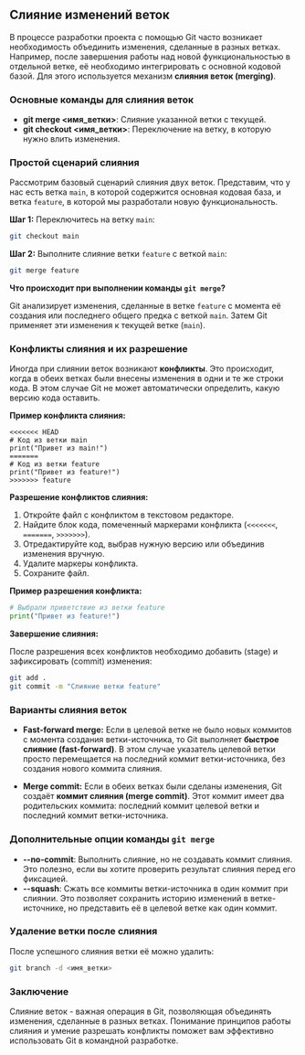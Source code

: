 ## Слияние изменений веток

В процессе разработки проекта с помощью Git часто возникает необходимость объединить изменения, сделанные в разных ветках. Например, после завершения работы над новой функциональностью в отдельной ветке, её необходимо интегрировать с основной кодовой базой. Для этого используется механизм **слияния веток (merging)**. 

### Основные команды для слияния веток

* **git merge <имя_ветки>**:  Слияние указанной ветки с текущей.
* **git checkout <имя_ветки>**: Переключение на ветку, в которую нужно влить изменения.

### Простой сценарий слияния

Рассмотрим базовый сценарий слияния двух веток. Представим, что у нас есть ветка `main`, в которой содержится основная кодовая база, и ветка `feature`, в которой мы разработали новую функциональность. 

**Шаг 1:** Переключитесь на ветку `main`:

```bash
git checkout main
```

**Шаг 2:** Выполните слияние ветки `feature` с веткой `main`:

```bash
git merge feature
```

**Что происходит при выполнении команды `git merge`?**

Git анализирует изменения, сделанные в ветке `feature` с момента её создания или последнего общего предка с веткой `main`.  Затем Git применяет эти изменения к текущей ветке (`main`).

### Конфликты слияния и их разрешение

Иногда при слиянии веток возникают **конфликты**. Это происходит, когда в обеих ветках были внесены изменения в одни и те же строки кода. В этом случае Git не может автоматически определить, какую версию кода оставить.

**Пример конфликта слияния:**

```
<<<<<<< HEAD
# Код из ветки main
print("Привет из main!")
=======
# Код из ветки feature
print("Привет из feature!")
>>>>>>> feature
```

**Разрешение конфликтов слияния:**

1. Откройте файл с конфликтом в текстовом редакторе.
2. Найдите блок кода, помеченный маркерами конфликта (`<<<<<<<`, `=======`, `>>>>>>>`).
3. Отредактируйте код, выбрав нужную версию или объединив изменения вручную.
4. Удалите маркеры конфликта.
5. Сохраните файл.

**Пример разрешения конфликта:**

```python
# Выбрали приветствие из ветки feature
print("Привет из feature!")
```

**Завершение слияния:**

После разрешения всех конфликтов необходимо добавить (stage)  и зафиксировать (commit) изменения:

```bash
git add .
git commit -m "Слияние ветки feature"
```

### Варианты слияния веток

* **Fast-forward merge:** Если в целевой ветке не было новых коммитов с момента создания ветки-источника, то Git выполняет **быстрое слияние (fast-forward)**.  В этом случае указатель целевой ветки просто перемещается на последний коммит ветки-источника, без создания нового коммита слияния.

* **Merge commit:** Если в обеих ветках были сделаны изменения, Git создаёт **коммит слияния (merge commit)**.  Этот коммит имеет два родительских коммита: последний коммит целевой ветки и последний коммит ветки-источника. 

### Дополнительные опции команды `git merge`

* **--no-commit**:  Выполнить слияние, но не создавать коммит слияния. Это полезно, если вы хотите проверить результат слияния перед его фиксацией.
* **--squash**:  Сжать все коммиты ветки-источника в один коммит при слиянии. Это позволяет сохранить историю изменений в ветке-источнике, но представить её в целевой ветке как один коммит.

### Удаление ветки после слияния

После успешного слияния ветки её можно удалить:

```bash
git branch -d <имя_ветки>
```

### Заключение

Слияние веток - важная операция в Git, позволяющая объединять изменения, сделанные в разных ветках. Понимание принципов работы слияния и умение разрешать конфликты поможет вам эффективно использовать Git в командной разработке.
